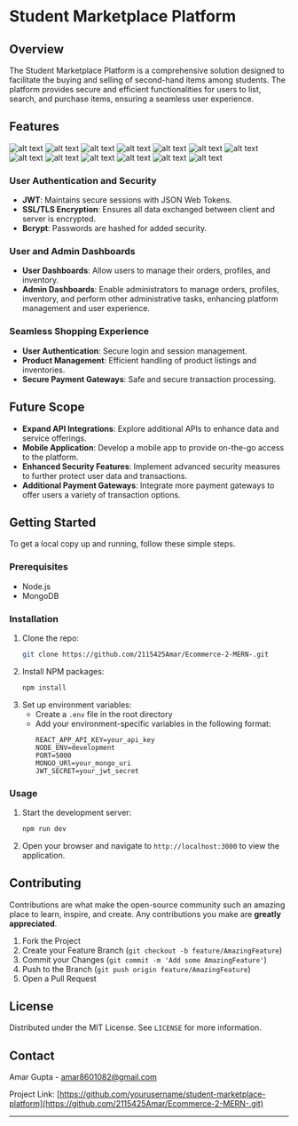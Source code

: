 # Student Marketplace Platform

## Overview
The Student Marketplace Platform is a comprehensive solution designed to facilitate the buying and selling of second-hand items among students. The platform provides secure and efficient functionalities for users to list, search, and purchase items, ensuring a seamless user experience.

## Features
<!-- ![alt text](E0.png)
![alt text](E2.png)
![alt text](E3.png)
![alt text](E4.png)
![alt text](E5.png)
![alt text](E6.png)
![alt text](E7.png)
![alt text](E8.png)
![alt text](E9.png)
![alt text](E10.png)
![alt text](E12.png)
![alt text](E13.png)
![alt text](E14.png) -->

![alt text](ss/E0.png)
![alt text](ss/E2.png)
![alt text](ss/E3.png)
![alt text](ss/E4.png)
![alt text](ss/E5.png)
![alt text](ss/E6.png)
![alt text](ss/E7.png)
![alt text](ss/E8.png)
![alt text](ss/E9.png)
![alt text](ss/E10.png)
![alt text](ss/E12.png)
![alt text](ss/E13.png)
![alt text](ss/E14.png)

<!-- ### Integration with Gemini API
- **Real-Time Market Pricing**: Provides users with real-time market pricing data to help them make informed purchasing decisions based on current market trends.

### Secure Payment Gateways
- **Razor Pay Integration**: Ensures secure transaction handling.
- **PCI DSS Compliance**: All payment information is securely processed in compliance with PCI DSS standards. -->

### User Authentication and Security
<!-- - **OAuth**: Secure login through Google Authentication 2.0. -->
- **JWT**: Maintains secure sessions with JSON Web Tokens.
- **SSL/TLS Encryption**: Ensures all data exchanged between client and server is encrypted.
- **Bcrypt**: Passwords are hashed for added security.

<!-- ### Geolocation Services
- **Google Maps API**: Identifies user locations and displays producers based on proximity to the user. -->

<!-- ### AI Algorithms for Personalization and Recommendations
- **Machine Learning Models**: Analyze user behavior and preferences to offer personalized product recommendations.
- **Content Filtering**: Provides tailored recommendations based on user inputs, such as dietary restrictions and preferred food types. -->
<!-- 
### Real-Time Chat Functionality
- **Direct Communication**: Facilitates direct communication between buyers and sellers for negotiation, verification, and information exchange. -->

### User and Admin Dashboards
- **User Dashboards**: Allow users to manage their orders, profiles, and inventory.
- **Admin Dashboards**: Enable administrators to manage orders, profiles, inventory, and perform other administrative tasks, enhancing platform management and user experience.

### Seamless Shopping Experience
- **User Authentication**: Secure login and session management.
- **Product Management**: Efficient handling of product listings and inventories.
- **Secure Payment Gateways**: Safe and secure transaction processing.

## Future Scope
- **Expand API Integrations**: Explore additional APIs to enhance data and service offerings.
- **Mobile Application**: Develop a mobile app to provide on-the-go access to the platform.
- **Enhanced Security Features**: Implement advanced security measures to further protect user data and transactions.
- **Additional Payment Gateways**: Integrate more payment gateways to offer users a variety of transaction options.

## Getting Started
To get a local copy up and running, follow these simple steps.

### Prerequisites
- Node.js
- MongoDB

### Installation
1. Clone the repo:
   ```sh
   git clone https://github.com/2115425Amar/Ecommerce-2-MERN-.git
   ```
2. Install NPM packages:
   ```sh
   npm install
   ```
3. Set up environment variables:
   - Create a `.env` file in the root directory
   - Add your environment-specific variables in the following format:
     ```env
     REACT_APP_API_KEY=your_api_key
     NODE_ENV=development
     PORT=5000
     MONGO_URl=your_mongo_uri
     JWT_SECRET=your_jwt_secret
     
     ```

### Usage
1. Start the development server:
   ```sh
   npm run dev
   ```
2. Open your browser and navigate to `http://localhost:3000` to view the application.

## Contributing
Contributions are what make the open-source community such an amazing place to learn, inspire, and create. Any contributions you make are **greatly appreciated**.

1. Fork the Project
2. Create your Feature Branch (`git checkout -b feature/AmazingFeature`)
3. Commit your Changes (`git commit -m 'Add some AmazingFeature'`)
4. Push to the Branch (`git push origin feature/AmazingFeature`)
5. Open a Pull Request

## License
Distributed under the MIT License. See `LICENSE` for more information.

## Contact
Amar Gupta - [amar8601082@gmail.com](mailto:amar8601082@gmail.com)

Project Link: [https://github.com/yourusername/student-marketplace-platform](https://github.com/2115425Amar/Ecommerce-2-MERN-.git)

---

